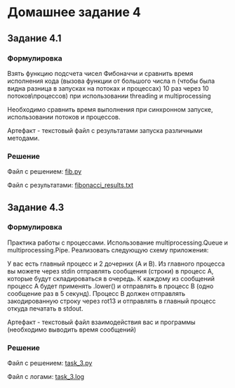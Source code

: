 # Домашнее задание 4

## Задание 4.1

### Формулировка

Взять функцию подсчета чисел Фибоначчи и сравнить время исполнения кода (вызова функции от большого числа n (чтобы была видна разница в запусках на потоках и процессах) 10 раз через 10 потоков\процессов) при использовании threading и multiprocessing

Необходимо сравнить время выполнения при синхронном запуске, использовании потоков и процессов. 

Артефакт - текстовый файл с результатами запуска различными методами.


### Решение

Файл с решением: [fib.py](fib.py)

Файл с результатами: [fibonacci_results.txt](artifacts%2Ffibonacci_results.txt)


## Задание 4.3

### Формулировка

Практика работы с процессами. Использование multiprocessing.Queue
 и multiprocessing.Pipe. Реализовать следующую схему приложения:

У вас есть главный процесс и 2 дочерних (A и B). Из главного процесса вы можете через stdin отправлять сообщения (строки) в процесс A, которые будут складироваться в очередь. К каждому из сообщений процесс A будет применять .lower() и отправлять в процесс B (одно сообщение раз в 5 секунд). Процесс B должен отправлять закодированную строку через rot13 и отправлять в главный процесс откуда печатать в stdout.

Артефакт - текстовый файл взаимодействия вас и программы (необходимо выводить время сообщений)


### Решение

Файл с решением: [task_3.py](task_3.py)

Файл с логами: [task_3.log](artifacts%2Ftask_3.log)